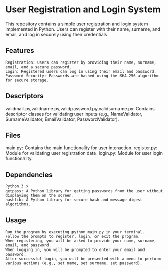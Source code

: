 # User Registration and Login System
This repository contains a simple user registration and login system implemented in Python. Users can register with their name, surname, and email, and log in securely using their credentials

## Features

    Registration: Users can register by providing their name, surname, email, and a secure password.
    Login: Registered users can log in using their email and password.
    Password Security: Passwords are hashed using the SHA-256 algorithm for secure storage.

## Descriptors
validmail.py,validname.py,validpassword.py,validsurname.py: Contains descriptor classes for validating user inputs (e.g., NameValidator, SurnameValidator, EmailValidator, PasswordValidator).

## Files
main.py: Contains the main functionality for user interaction.
register.py: Module for validating user registration data.
login.py: Module for user login functionality.

## Dependencies

    Python 3.x
    getpass: A Python library for getting passwords from the user without displaying them on the screen.
    hashlib: A Python library for secure hash and message digest algorithms.
    
## Usage

    Run the program by executing python main.py in your terminal.
    Follow the prompts to register, login, or exit the program.
    When registering, you will be asked to provide your name, surname, email, and password.
    When logging in, you will be prompted to enter your email and password.
    After successful login, you will be presented with a menu to perform various actions (e.g., set name, set surname, set password).
